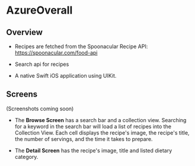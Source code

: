 # AzureOverall

## Overview
  - Recipes are fetched from the Spoonacular Recipe API: https://spoonacular.com/food-api
  - Search api for recipes

- A native Swift iOS application using UIKit.

## Screens
(Screenshots coming soon)

- The **Browse Screen** has a search bar and a collection view. Searching for a keyword in the search bar will load a list of recipes into the Collection View. Each cell displays the recipe's image, the recipe's title, the number of servings, and the time it takes to prepare.

- The **Detail Screen** has the recipe's image, title and listed dietary category. 
